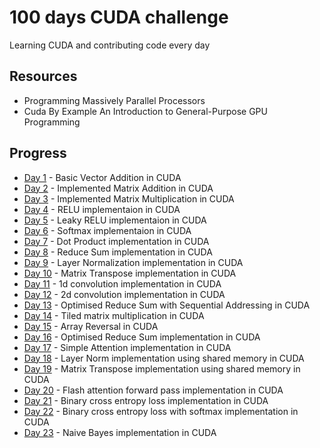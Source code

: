 # 100 days CUDA challenge
Learning CUDA and contributing code every day

## Resources
- Programming Massively Parallel Processors
- Cuda By Example An Introduction to General-Purpose GPU Programming

## Progress
- [Day 1](./day_01/) - Basic Vector Addition in CUDA
- [Day 2](./day_02/) - Implemented Matrix Addition in CUDA
- [Day 3](./day_03/) - Implemented Matrix Multiplication in CUDA
- [Day 4](./day_04/) - RELU implementaion in CUDA
- [Day 5](./day_05/) - Leaky RELU implementaion in CUDA
- [Day 6](./day_06/) - Softmax implementaion in CUDA
- [Day 7](./day_07/) - Dot Product implementation in CUDA
- [Day 8](./day_08/) - Reduce Sum implementation in CUDA
- [Day 9](./day_09/) - Layer Normalization implementation in CUDA
- [Day 10](./day_10/) - Matrix Transpose implementation in CUDA
- [Day 11](./day_11/) - 1d convolution implementation in CUDA
- [Day 12](./day_12/) - 2d convolution implementation in CUDA
- [Day 13](./day_13/) - Optimised Reduce Sum with Sequential Addressing in CUDA
- [Day 14](./day_14/) - Tiled matrix multiplication in CUDA
- [Day 15](./day_15/) - Array Reversal in CUDA
- [Day 16](./day_16/) - Optimised Reduce Sum implementation in CUDA
- [Day 17](./day_17/) - Simple Attention implementation in CUDA
- [Day 18](./day_18/) - Layer Norm implementation using shared memory in CUDA
- [Day 19](./day_19/) - Matrix Transpose implementation using shared memory in CUDA
- [Day 20](./day_20/) - Flash attention forward pass implementation in CUDA
- [Day 21](./day_21/) - Binary cross entropy loss implementation in CUDA
- [Day 22](./day_22/) - Binary cross entropy loss with softmax implementation in CUDA
- [Day 23](./day_23/) - Naive Bayes implementation in CUDA
